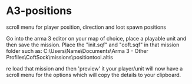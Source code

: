 # A3-positions
scroll menu for player position, direction and loot spawn positions

Go into the arma 3 editor on your map of choice, place a playable unit and then save the mission. Place the "init.sqf" and "coft.sqf" in that mission folder such as: C:\Users\Name\Documents\Arma 3 - Other Profiles\CoftSock\missions\positiontool.altis

re load that mission and then 'preview' it your player/unit will now have a scroll menu for the options which will copy the details to your clipboard.
